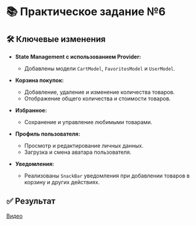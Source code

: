 # 📚 Практическое задание №6

## 🛠️ Ключевые изменения

- **State Management с использованием Provider:**
    - Добавлены модели `CartModel`, `FavoritesModel` и `UserModel`.

- **Корзина покупок:**
    - Добавление, удаление и изменение количества товаров.
    - Отображение общего количества и стоимости товаров.

- **Избранное:**
    - Сохранение и управление любимыми товарами.

- **Профиль пользователя:**
    - Просмотр и редактирование личных данных.
    - Загрузка и смена аватара пользователя.

- **Уведомления:**
    - Реализованы `SnackBar` уведомления при добавлении товаров в корзину и других действиях.

## ✅ Результат


[Видео](https://github.com/user-attachments/assets/42ba8c57-39eb-4a12-a892-b45720c06970)

